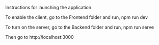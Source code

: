 Instructions for launching the application

To enable the client, go to the Frontend folder and run, npm run dev

To turn on the server, go to the Backend folder and run, npm run serve

Then go to http://localhost:3000
